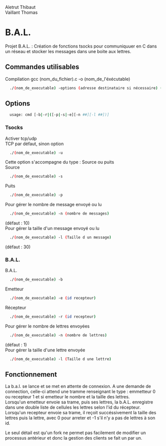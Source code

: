 Aletrut Thibaut  
Vaillant Thomas  
# B.A.L.
Projet B.A.L. : Création de fonctions tsocks pour communiquuer en C dans un réseau et stocker les messages dans une boite aux lettres.
## Commandes utilisables
Compilation gcc (nom_du_fichier).c -o (nom_de_l'éxécutable)  
```bash
  ./(nom_de_executable) -options (adresse destinataire si nécessaire) (numéro de port)
```
## Options
```bash
  usage: cmd [-b|-r|([-p|-s|-e][-n ##][-l ##])]
```

### Tsocks
Activer tcp/udp  
TCP par défaut, sinon option  
```bash
  ./(nom_de_executable) -u
```  
Cette option s'accompagne du type : Source ou puits  
Source
```bash
  ./(nom_de_executable) -s
```
Puits
```bash
  ./(nom_de_executable) -p
```
Pour gérer le nombre de message envoyé ou lu  
```bash
  ./(nom_de_executable) -n (nombre de messages)
```
(défaut : 10)    
Pour gérer la taille d'un message envoyé ou lu  
```bash
  ./(nom_de_executable) -l (Taille d un message)
```
(défaut : 30)  
### B.A.L.
B.A.L.
```bash
  ./(nom_de_executable) -b
```
Emetteur
```bash
  ./(nom_de_executable) -e (id recepteur)
```
Récepteur
```bash
  ./(nom_de_executable) -r (id recepteur)
```
Pour gérer le nombre de lettres envoyées  
```bash
  ./(nom_de_executable) -n (nombre de lettres)
```
(défaut : 1)    
Pour gérer la taille d'une lettre envoyée 
```bash
  ./(nom_de_executable) -l (Taille d une lettre)
```
## Fonctionnement
La b.a.l. se lance et se met en attente de connexion. A une demande de connection, celle-ci attend une tramme renseignant le type : emmetteur 0 ou recepteur 1 et si emetteur le nombre et la taille des lettres.  
Lorsqu'un emetteur envoie sa trame, puis ses lettres, la b.A.L. enregistre dans une double liste de cellules les lettres selon l'id du récepteur.  
Lorsqu'un recepteur envoie sa trame, il reçoit succéssivement la taille des lettres puis la lettre, avec 0 pour arreter et -1 s'il n'y a pas de lettres à son id.

Le seul détail est qu'un fork ne permet pas facilement de modifier un processus antérieur et donc la gestion des clients se fait un par un.  
